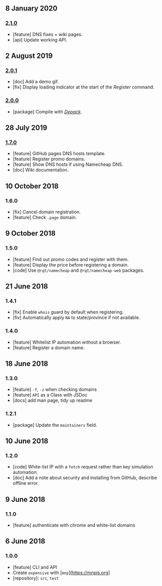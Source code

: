 ## 8 January 2020

### [2.1.0](https://github.com/artdecocode/expensive/compare/v2.0.1...v2.1.0)

- [feature] DNS fixes + wiki pages.
- [api] Update working API.

## 2 August 2019

### [2.0.1](https://github.com/artdecocode/expensive/compare/v2.0.0...v2.0.1)

- [doc] Add a demo gif.
- [fix] Display loading indicator at the start of the _Register_ command.

### [2.0.0](https://github.com/artdecocode/expensive/compare/v1.7.0...v2.0.0)

- [package] Compile with [_Depack_](https://compiler.page).

## 28 July 2019

### [1.7.0](https://github.com/artdecocode/expensive/compare/v1.6.0...v1.7.0)

- [feature] GitHub pages DNS hosts template.
- [feature] Register promo domains.
- [feature] Show DNS hosts if using Namecheap DNS.
- [doc] Wiki documentation.

## 10 October 2018

### 1.6.0

- [fix] Cancel domain registration.
- [feature] Check `.page` domain.

## 9 October 2018

### 1.5.0

- [feature] Find out promo codes and register with them.
- [feature] Display the price before registering a domain.
- [code] Use `@rqt/namecheap` and `@rqt/namecheap-web` packages.

## 21 June 2018

### 1.4.1

- [fix] Enable `whois` guard by default when registering.
- [fix] Automatically apply `NA` to state/province if not available.

### 1.4.0

- [feature] Whitelist IP automation without a browser.
- [feature] Register a domain name.

## 18 June 2018

### 1.3.0

- [feature] `-f`, `-z` when checking domains
- [feature] `API` as a Class with JSDoc
- [docs] add man page, tidy up readme

### 1.2.1

- [package] Update the `maintainers` field.

## 10 June 2018

### 1.2.0

- [code] White-list IP with a `fetch` request rather than key simulation automation.
- [doc] Add a note about security and installing from GitHub, describe offline error.

## 9 June 2018

### 1.1.0

- [feature] authenticate with chrome and white-list domains

## 6 June 2018

### 1.0.0

- [feature] CLI and API
- Create `expensive` with [`mnp`][https://mnpjs.org]
- [repository]: `src`, `test`
